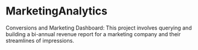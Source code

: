 # MarketingAnalytics
Conversions and Marketing Dashboard: This project involves querying and building a bi-annual revenue report for a marketing company and their streamlines of impressions.
